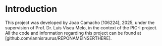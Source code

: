 # Introduction
This project was developed by Joao Camacho [106224], 2025, under the supervision of Prof. Dr. Luis Viseu Melo, in the context of the PIC-I project. All the code and information regarding this project can be found at [github.com/lannisraurus/REPONAMEINSERTHERE].